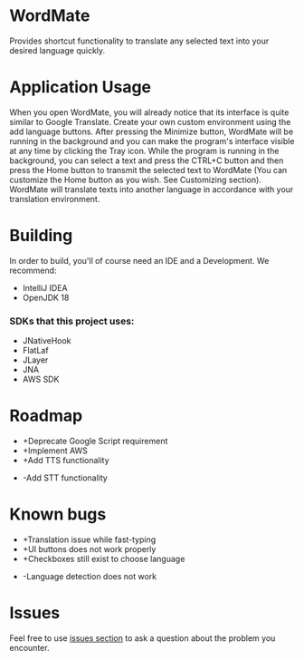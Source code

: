 # WordMate
Provides shortcut functionality to translate any selected text into your desired language quickly.

# Application Usage
When you open WordMate, you will already notice that its interface is quite similar to Google Translate. 
Create your own custom environment using the add language buttons. After pressing the Minimize button, 
WordMate will be running in the background and you can make the program's interface visible at any time by clicking the Tray icon. 
While the program is running in the background, you can select a text and press the CTRL+C button and then press the Home button 
to transmit the selected text to WordMate (You can customize the Home button as you wish. See Customizing section). 
WordMate will translate texts into another language in accordance with your translation environment.

# Building
In order to build, you'll of course need an IDE and a Development. We recommend:
- IntelliJ IDEA
- OpenJDK 18

### SDKs that this project uses:
- JNativeHook
- FlatLaf
- JLayer
- JNA
- AWS SDK

# Roadmap
+ +Deprecate Google Script requirement
+ +Implement AWS
+ +Add TTS functionality
- -Add STT functionality 

# Known bugs
+ +Translation issue while fast-typing
+ +UI buttons does not work properly
+ +Checkboxes still exist to choose language
- -Language detection does not work

# Issues
Feel free to use [issues section](https://github.com/OrkhanGG/wordmate/issues) to ask a question about the problem you encounter. 
